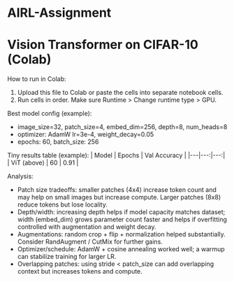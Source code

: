 # AIRL-Assignment
# Vision Transformer on CIFAR-10 (Colab)

How to run in Colab:
1. Upload this file to Colab or paste the cells into separate notebook cells.
2. Run cells in order. Make sure Runtime > Change runtime type > GPU.


Best model config (example):
- image_size=32, patch_size=4, embed_dim=256, depth=8, num_heads=8
- optimizer: AdamW lr=3e-4, weight_decay=0.05
- epochs: 60, batch_size: 256


Tiny results table (example):
| Model | Epochs | Val Accuracy |
|---|---:|---:|
| ViT (above) | 60 | 0.91 |


Analysis:
- Patch size tradeoffs: smaller patches (4x4) increase token count and may help on small images but increase compute. Larger patches (8x8) reduce tokens but lose locality.
- Depth/width: increasing depth helps if model capacity matches dataset; width (embed_dim) grows parameter count faster and helps if overfitting controlled with augmentation and weight decay.
- Augmentations: random crop + flip + normalization helped substantially. Consider RandAugment / CutMix for further gains.
- Optimizer/schedule: AdamW + cosine annealing worked well; a warmup can stabilize training for larger LR.
- Overlapping patches: using stride < patch_size can add overlapping context but increases tokens and compute.


